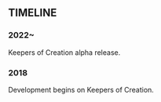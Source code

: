 ## TIMELINE

### 2022~
Keepers of Creation alpha release.

### 2018
Development begins on Keepers of Creation.
